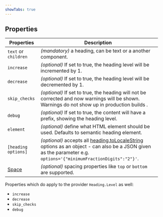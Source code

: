```yaml
---
showTabs: true
---
```


## Properties

| Properties                                  | Description                                                                                                                                                                                                                                                                 |
| ------------------------------------------- | --------------------------------------------------------------------------------------------------------------------------------------------------------------------------------------------------------------------------------------------------------------------------- |
| `text` or `children`                        | _(mandatory)_ a heading, can be text or a another component.                                                                                                                                                                                                                |
| `increase`                                  | _(optional)_ If set to true, the heading level will be incremented by 1.                                                                                                                                                                                                    |
| `decrease`                                  | _(optional)_ If set to true, the heading level will be decremented by 1.                                                                                                                                                                                                    |
| `skip_checks`                               | _(optional)_ If set to true, the heading will not be corrected and now warnings will be shown. Warnings do not show up in production builds .                                                                                                                               |
| `debug`                                     | _(optional)_ If set to true, the content will have a prefix, showing the heading level.                                                                                                                                                                                     |
| `element`                                   | _(optional)_ define what HTML element should be used. Defaults to semantic heading element.                                                                                                                                                                                 |
| `[heading options]`                         | _(optional)_ accepts all [heading.toLocaleString](https://developer.mozilla.org/en-US/docs/Web/JavaScript/Reference/Global_Objects/Heading/toLocaleString) options as an object - can also be a JSON given as the parameter e.g. `options='{"minimumFractionDigits":"2"}'`. |
| [Space](/uilib/components/space/properties) | _(optional)_ spacing properties like `top` or `bottom` are supported.                                                                                                                                                                                                       |

Properties which do apply to the provider `Heading.Level` as well:

- `increase`
- `decrease`
- `skip_checks`
- `debug`
